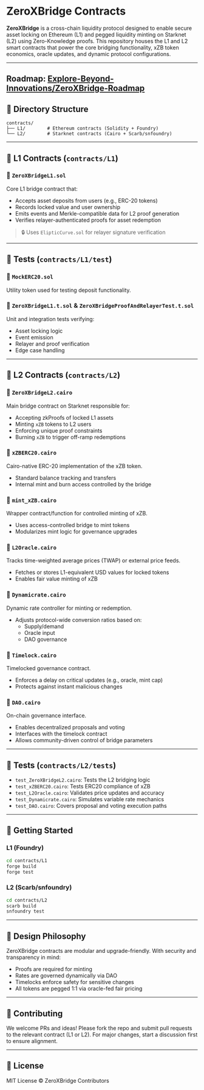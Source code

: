 # ZeroXBridge Contracts

**ZeroXBridge** is a cross-chain liquidity protocol designed to enable secure asset locking on Ethereum (L1) and pegged liquidity minting on Starknet (L2) using Zero-Knowledge proofs. This repository houses the L1 and L2 smart contracts that power the core bridging functionality, xZB token economics, oracle updates, and dynamic protocol configurations.

---
 ## Roadmap: [Explore-Beyond-Innovations/ZeroXBridge-Roadmap](https://github.com/Explore-Beyond-Innovations/ZeroXBridge-Roadmap)

## 📁 Directory Structure

```
contracts/
├── L1/        # Ethereum contracts (Solidity + Foundry)
└── L2/        # Starknet contracts (Cairo + Scarb/snfoundry)
```

---

## 🔗 L1 Contracts (`contracts/L1`)

### 🔸 `ZeroXBridgeL1.sol`
Core L1 bridge contract that:
- Accepts asset deposits from users (e.g., ERC-20 tokens)
- Records locked value and user ownership
- Emits events and Merkle-compatible data for L2 proof generation
- Verifies relayer-authenticated proofs for asset redemption

> 🔒 Uses `ElipticCurve.sol` for relayer signature verification

---

## 🧪 Tests (`contracts/L1/test`)

### 🔹 `MockERC20.sol`
Utility token used for testing deposit functionality.

### 🔹 `ZeroXBridgeL1.t.sol` & `ZeroXBridgeProofAndRelayerTest.t.sol`
Unit and integration tests verifying:
- Asset locking logic
- Event emission
- Relayer and proof verification
- Edge case handling

---

## 🌌 L2 Contracts (`contracts/L2`)

### 🔸 `ZeroXBridgeL2.cairo`
Main bridge contract on Starknet responsible for:
- Accepting zkProofs of locked L1 assets
- Minting `xZB` tokens to L2 users
- Enforcing unique proof constraints
- Burning `xZB` to trigger off-ramp redemptions

### 🔹 `xZBERC20.cairo`
Cairo-native ERC-20 implementation of the xZB token.
- Standard balance tracking and transfers
- Internal mint and burn access controlled by the bridge

### 🔹 `mint_xZB.cairo`
Wrapper contract/function for controlled minting of xZB.
- Uses access-controlled bridge to mint tokens
- Modularizes mint logic for governance upgrades

### 🔹 `L2Oracle.cairo`
Tracks time-weighted average prices (TWAP) or external price feeds.
- Fetches or stores L1-equivalent USD values for locked tokens
- Enables fair value minting of xZB

### 🔹 `Dynamicrate.cairo`
Dynamic rate controller for minting or redemption.
- Adjusts protocol-wide conversion ratios based on:
  - Supply/demand
  - Oracle input
  - DAO governance

### 🔹 `Timelock.cairo`
Timelocked governance contract.
- Enforces a delay on critical updates (e.g., oracle, mint cap)
- Protects against instant malicious changes

### 🔹 `DAO.cairo`
On-chain governance interface.
- Enables decentralized proposals and voting
- Interfaces with the timelock contract
- Allows community-driven control of bridge parameters

---

## 🧪 Tests (`contracts/L2/tests`)

- `test_ZeroXBridgeL2.cairo`: Tests the L2 bridging logic
- `test_xZBERC20.cairo`: Tests ERC20 compliance of xZB
- `test_L2Oracle.cairo`: Validates price updates and accuracy
- `test_Dynamicrate.cairo`: Simulates variable rate mechanics
- `test_DAO.cairo`: Covers proposal and voting execution paths

---

## 🚀 Getting Started

### L1 (Foundry)
```bash
cd contracts/L1
forge build
forge test
```

### L2 (Scarb/snfoundry)
```bash
cd contracts/L2
scarb build
snfoundry test
```

---

## 🧩 Design Philosophy

ZeroXBridge contracts are modular and upgrade-friendly. With security and transparency in mind:
- Proofs are required for minting
- Rates are governed dynamically via DAO
- Timelocks enforce safety for sensitive changes
- All tokens are pegged 1:1 via oracle-fed fair pricing

---

## 🧠 Contributing

We welcome PRs and ideas! Please fork the repo and submit pull requests to the relevant contract (L1 or L2). For major changes, start a discussion first to ensure alignment.

---

## 📜 License

MIT License © ZeroXBridge Contributors
